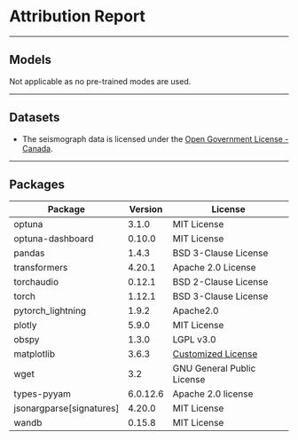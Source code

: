 # Attribution Report

______________________________________________________________________
## Models
Not applicable as no pre-trained modes are used.

______________________________________________________________________
## Datasets
- The seismograph data is licensed under the [Open Government License - Canada](https://open.canada.ca/en/open-government-licence-canada).

______________________________________________________________________
## Packages

Package | Version | License
--- | --- | ---
optuna|3.1.0|MIT License
optuna-dashboard|0.10.0| MIT License
pandas | 1.4.3  | BSD 3-Clause License
transformers | 4.20.1 | Apache 2.0 License
torchaudio | 0.12.1 | BSD 2-Clause License
torch | 1.12.1 | BSD 3-Clause License
pytorch_lightning | 1.9.2 | Apache2.0
plotly | 5.9.0 | MIT License
obspy|1.3.0 | LGPL v3.0
matplotlib | 3.6.3 | [Customized License](https://github.com/matplotlib/matplotlib/blob/main/LICENSE/LICENSE)
wget | 3.2 | GNU General Public License
types-pyyam | 6.0.12.6 | Apache 2.0 license
jsonargparse[signatures]| 4.20.0 | MIT License
wandb | 0.15.8 | MIT License

